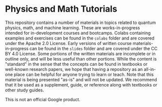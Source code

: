 # Physics and Math Tutorials

This repository contains a number of materials in topics related to quantum physics, math, and machine learning. These are works-in-progress intended for in-development courses and bootcamps. Colabs containing examples and exercises can be found in the `colabs` folder and are covered under the Apache 2.0 License. Early versions of written course materials-in-progress can be found in the `slides` folder and are covered under the CC BY 4.0 License.  Some portions of the written materials are incomplete or in outline only, and will be less useful than other portions.  While the content is "standard" in the sense that the concepts can be found in textbooks or well-known research papers, we hope that having a repository as an all-in-one place can be helpful for anyone trying to learn or teach. Note that this material is being presented "as-is" and will not be updated. We recommend that it be used as a supplement, guide, or reference along with textbooks or other study guides.

This is not an official Google product.
